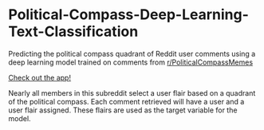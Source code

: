 # Political-Compass-Deep-Learning-Text-Classification
Predicting the political compass quadrant of Reddit user comments using a deep learning model trained on comments from [r/PoliticalCompassMemes](https://www.reddit.com/r/PoliticalCompassMemes/)

[Check out the app!](https://political-compass-reddit-test.herokuapp.com/)

Nearly all members in this subreddit select a user flair based on a quadrant of the political compass. Each comment retrieved will have a user and a user flair assigned. These flairs are used as the target variable for the model.

